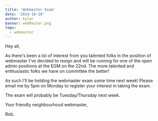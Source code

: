 ```yaml
---
title: 'Webmaster Exam'
date: '2014-10-10'
author: kylar
banner: webMaster.png
tags:
  - webmaster
---
```

Hey all,

As there's been a lot of interest from you talented folks in the position
of webmaster I've decided to resign and will be running for one of the open
admin positions at the EGM on the 22nd. The more talented and enthusiastic
folks we have on  committee the better!

As such I'll be holding the webmaster exam some time next week! Please
email me by 5pm on Monday to register your interest in taking the exam.

The exam will probably be Tuesday/Thursday next week.

Your friendly neighbourhood webmaster,

Rob.
